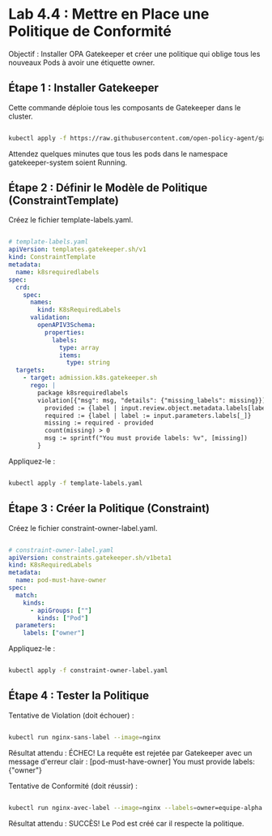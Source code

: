 #  Lab 4.4 : Mettre en Place une Politique de Conformité
Objectif : Installer OPA Gatekeeper et créer une politique qui oblige tous les nouveaux Pods à avoir une étiquette owner.

## Étape 1 : Installer Gatekeeper
Cette commande déploie tous les composants de Gatekeeper dans le cluster.

```bash

kubectl apply -f https://raw.githubusercontent.com/open-policy-agent/gatekeeper/release-3.11/deploy/gatekeeper.yaml
```
Attendez quelques minutes que tous les pods dans le namespace gatekeeper-system soient Running.

## Étape 2 : Définir le Modèle de Politique (ConstraintTemplate)
Créez le fichier template-labels.yaml.

```YAML

# template-labels.yaml
apiVersion: templates.gatekeeper.sh/v1
kind: ConstraintTemplate
metadata:
  name: k8srequiredlabels
spec:
  crd:
    spec:
      names:
        kind: K8sRequiredLabels
      validation:
        openAPIV3Schema:
          properties:
            labels:
              type: array
              items:
                type: string
  targets:
    - target: admission.k8s.gatekeeper.sh
      rego: |
        package k8srequiredlabels
        violation[{"msg": msg, "details": {"missing_labels": missing}}] {
          provided := {label | input.review.object.metadata.labels[label]}
          required := {label | label := input.parameters.labels[_]}
          missing := required - provided
          count(missing) > 0
          msg := sprintf("You must provide labels: %v", [missing])
        }
```
Appliquez-le :

```bash

kubectl apply -f template-labels.yaml
```
## Étape 3 : Créer la Politique (Constraint)
Créez le fichier constraint-owner-label.yaml.

```YAML

# constraint-owner-label.yaml
apiVersion: constraints.gatekeeper.sh/v1beta1
kind: K8sRequiredLabels
metadata:
  name: pod-must-have-owner
spec:
  match:
    kinds:
      - apiGroups: [""]
        kinds: ["Pod"]
  parameters:
    labels: ["owner"]

```
Appliquez-le :

```bash

kubectl apply -f constraint-owner-label.yaml

```
## Étape 4 : Tester la Politique
Tentative de Violation (doit échouer) :

```bash

kubectl run nginx-sans-label --image=nginx
```
Résultat attendu : ÉCHEC! La requête est rejetée par Gatekeeper avec un message d'erreur clair : [pod-must-have-owner] You must provide labels: {"owner"}

Tentative de Conformité (doit réussir) :

```bash

kubectl run nginx-avec-label --image=nginx --labels=owner=equipe-alpha
```
Résultat attendu : SUCCÈS! Le Pod est créé car il respecte la politique.
